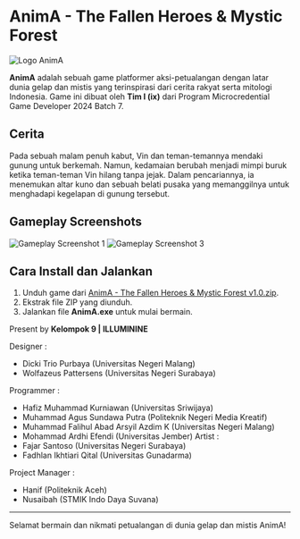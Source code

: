 # AnimA - The Fallen Heroes & Mystic Forest

![Logo AnimA](https://img.itch.zone/aW1hZ2UvMzE2OTg4Ni8xODk3MzM1OS5naWY=/original/vXs0jZ.gif)

**AnimA** adalah sebuah game platformer aksi-petualangan dengan latar dunia gelap dan mistis yang terinspirasi dari cerita rakyat serta mitologi Indonesia. Game ini dibuat oleh **Tim I (ix)** dari Program Microcredential Game Developer 2024 Batch 7.

## Cerita
Pada sebuah malam penuh kabut, Vin dan teman-temannya mendaki gunung untuk berkemah. Namun, kedamaian berubah menjadi mimpi buruk ketika teman-teman Vin hilang tanpa jejak. Dalam pencariannya, ia menemukan altar kuno dan sebuah belati pusaka yang memanggilnya untuk menghadapi kegelapan di gunung tersebut. 

## Gameplay Screenshots
![Gameplay Screenshot 1](https://img.itch.zone/aW1hZ2UvMzE2OTg4Ni8xODk0NTMwMC5qcGc=/original/lncL84.jpg)
![Gameplay Screenshot 3](https://img.itch.zone/aW1hZ2UvMzE2OTg4Ni8xODk0NTI5OC5qcGc=/original/LwVcYA.jpg)


## Cara Install dan Jalankan
1. Unduh game dari [AnimA - The Fallen Heroes & Mystic Forest v1.0.zip](https://illuminine.itch.io/anima-the-fallen-heroes-and-mystic-forest).
2. Ekstrak file ZIP yang diunduh.
3. Jalankan file **AnimA.exe** untuk mulai bermain.

Present by **Kelompok 9 | ILLUMININE**

Designer : 
-  Dicki Trio Purbaya (Universitas Negeri Malang) 
-  Wolfazeus Pattersens (Universitas Negeri Surabaya)

Programmer : 
- Hafiz Muhammad Kurniawan (Universitas Sriwijaya)
- Muhammad Agus Sundawa Putra (Politeknik Negeri Media Kreatif)
- Muhammad Falihul Abad Arsyil Azdim K (Universitas Negeri Malang)
- Mohammad Ardhi Efendi (Universitas Jember)
Artist : 
- Fajar Santoso (Universitas Negeri Surabaya) 
- Fadhlan Ikhtiari Qital (Universitas Gunadarma) 

Project Manager : 
- Hanif (Politeknik Aceh) 
- Nusaibah (STMIK Indo Daya Suvana)

---
Selamat bermain dan nikmati petualangan di dunia gelap dan mistis AnimA!
